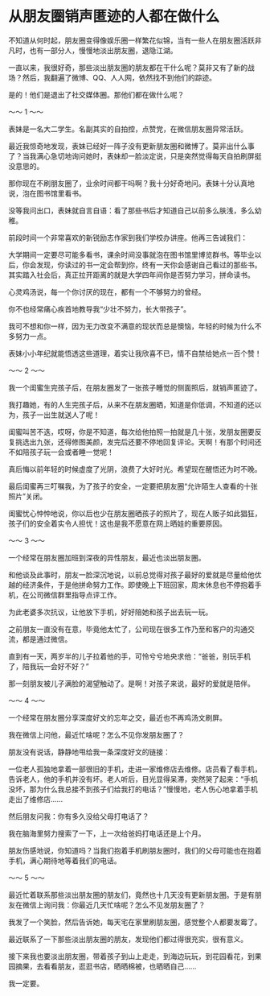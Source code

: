 # 从朋友圈销声匿迹的人都在做什么

不知道从何时起，朋友圈变得像娱乐圈一样繁花似锦，当有一些人在朋友圈活跃非凡时，也有一部分人，慢慢地淡出朋友圈，退隐江湖。 

一直以来，我很好奇，那些淡出朋友圈的朋友都在干什么呢？莫非又有了新的战场？然后，我翻遍了微博、QQ、人人网，依然找不到他们的踪迹。 

是的！他们是退出了社交媒体圈。那他们都在做什么呢？ 

～～ 1 ～～ 

表妹是一名大二学生。名副其实的自拍控，点赞党，在微信朋友圈异常活跃。 

最近我惊奇地发现，表妹已经好一阵子没有更新朋友圈和微博了。莫非出什么事了？当我满心急切地询问她时，表妹却一脸淡定说，只是突然觉得每天自拍刷屏挺没意思的。 

那你现在不刷朋友圈了，业余时间都干吗啊？我十分好奇地问。表妹十分认真地说，泡在图书馆里看书。 

没等我问出口，表妹就自言自语：看了那些书后才知道自己以前多么肤浅，多么幼稚。 

前段时间一个非常喜欢的新锐励志作家到我们学校办讲座。他再三告诫我们： 

大学期间一定要尽可能多看书，课余时间没事就泡在图书馆里博览群书。等毕业以后，你会发现，你读过的书一定会帮到你，终有一天你会感谢自己看过的那些书。其实踏入社会后，真正拉开距离的就是大学四年间你是否努力学习，拼命读书。 

心灵鸡汤说，每一个你讨厌的现在，都有一个不够努力的曾经。 

你不也经常痛心疾首地教导我“少壮不努力，长大带孩子”。 

我可不想和你一样，因为无力改变不满意的现状而总是懊恼，年轻的时候为什么不多努力一点。 

表妹小小年纪就能悟透这些道理，着实让我欣喜不已，情不自禁给她点一百个赞！ 

～～ 2 ～～ 

我一个闺蜜生完孩子后，在朋友圈发了一张孩子睡觉的侧面照后，就销声匿迹了。 

我打趣她，有的人生完孩子后，从来不在朋友圈晒，知道是你低调，不知道的还以为，孩子一出生就送人了呢！ 

闺蜜叫苦不迭，哎呀，你是不知道，每次给他拍照一拍就是几十张，发朋友圈要反复挑选出九张，还得修图美颜，发完后还要不停地回复评论。天啊！有那个时间还不如陪孩子玩一会或者睡一觉呢！ 

真后悔以前年轻的时候虚度了光阴，浪费了大好时光。希望现在醒悟还为时不晚。 

最后闺蜜再三叮嘱我，为了孩子的安全，一定要把朋友圈“允许陌生人查看的十张照片”关闭。 

闺蜜忧心忡忡地说，你以后也少在朋友圈晒孩子的照片了，现在人贩子如此猖狂，孩子们的安全着实令人担忧！这也是我不愿意在网上晒娃的重要原因。 

～～ 3 ～～ 

一个经常在朋友圈加班到深夜的异性朋友，最近也淡出朋友圈。 

和他谈及此事时，朋友一脸深沉地说，以前总觉得对孩子最好的爱就是尽量给他优越的经济条件，于是他拼命努力工作。即使晚上下班回家，周末休息也不停抱着手机，在公司微信群里指导点评工作。 

为此老婆多次抗议，让他放下手机，好好陪她和孩子出去玩一玩。 

之前朋友一直没有在意，毕竟他太忙了，公司现在很多工作乃至和客户的沟通交流，都是通过微信。 

直到有一天，两岁半的儿子拉着他的手，可怜兮兮地央求他：“爸爸，别玩手机了，陪我玩一会好不好？” 

那一刻朋友被儿子满脸的渴望触动了。是啊！对孩子来说，最好的爱就是陪伴。 

～～ 4 ～～ 

一个经常在朋友圈分享深度好文的忘年之交，最近也不再鸡汤文刷屏。 

我在微信上问他，最近忙啥呢？怎么不见你发朋友圈了？ 

朋友没有说话，静静地甩给我一条深度好文的链接： 

一位老人孤独地拿着一部很旧的手机，走进一家维修店去维修。店员看了看手机，告诉老人，他的手机并没有坏。老人听后，目光显得呆滞，突然哭了起来：“手机没坏，那为什么我总接不到孩子们给我打的电话？”慢慢地，老人伤心地拿着手机走出了维修店…… 

然后朋友问我：你有多久没给父母打电话了？ 

我在脑海里努力搜索了一下，上一次给爸妈打电话还是上个月。 

朋友伤感地说，你知道吗？当我们抱着手机刷朋友圈时，我们的父母可能也在抱着手机，满心期待地等着我们的电话。 

～～ 5 ～～ 

最近忙着联系那些淡出朋友圈的朋友们，竟然也十几天没有更新朋友圈。于是有朋友在微信上询问我：你最近几天忙啥呢？怎么不见发朋友圈了？ 

我发了一个笑脸，然后告诉她，每天宅在家里刷朋友圈，感觉整个人都要发霉了。 

最近联系了一下那些淡出朋友圈的朋友，发现他们都过得很充实，很有意义。 

接下来我也要淡出朋友圈，带着孩子到山上走走，到海边玩玩，到花园看花，到果园摘果，去看看朋友，逛逛书店，晒晒棉被，也晒晒自己…… 

我一定要。